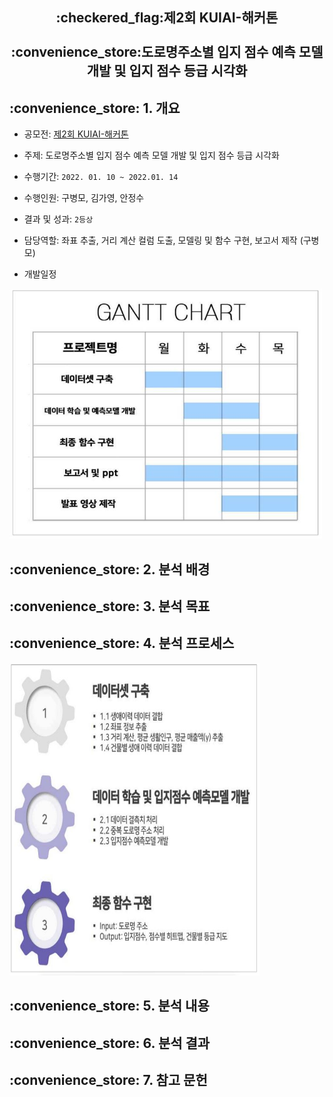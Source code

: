 <h2 align="center">:checkered_flag:제2회 KUIAI-해커톤<br><br>:convenience_store:도로명주소별 입지 점수 예측 모델 개발 및 입지 점수 등급 시각화</h2>

<p align = "center"></p>

<h2>:convenience_store: 1. 개요</h2>

- 공모전: [제2회 KUIAI-해커톤](https://ie.korea.ac.kr/ie/news/notice.do?mode=view&articleNo=284519)

- 주제: 도로명주소별 입지 점수 예측 모델 개발 및 입지 점수 등급 시각화

- 수행기간: `2022. 01. 10 ~ 2022.01. 14`

- 수행인원: 구병모, 김가영, 안정수

- 결과 및 성과: `2등상`

- 담당역할: 좌표 추출, 거리 계산 컬럼 도출, 모델링 및 함수 구현, 보고서 제작 (구병모)

- 개발일정
<img src = "photo/1. 개발 일정.JPG" width = "500" height = "400">

<h2>:convenience_store: 2. 분석 배경</h2>

<h2>:convenience_store: 3. 분석 목표</h2>

<h2>:convenience_store: 4. 분석 프로세스</h2>
<img src = "photo/2. 분석 프로세스.JPG" width = "400" height = "500">
<h2>:convenience_store: 5. 분석 내용</h2>

<h2>:convenience_store: 6. 분석 결과</h2>

<h2>:convenience_store: 7. 참고 문헌</h2>
